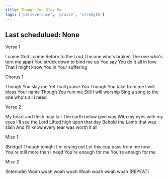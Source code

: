 ```yaml
---
title: Though You Slay Me
tags: ['perseverance', 'praise', 'strength']
---
```


## Last schedulued: None          

Verse 1

I come God I come
Return to the Lord
The one who's broken
The one who's torn me apart
You struck down to bind me up
You say You do it all in love
That I might know You in Your suffering

Chorus 1

Though You slay me
Yet I will praise You
Though You take from me
I will bless Your name
Though You ruin me
Still I will worship
Sing a song to the one who's all I need

Verse 2

My heart and flesh may fail
The earth below give way
With my eyes with my eyes I'll see the Lord
Lifted high upon that day
Behold the Lamb that was slain
And I'll know every tear was worth it all

Misc 1

(Bridge)
Though tonight I'm crying out
Let this cup pass from me now
You're still more than I need
You're enough for me
You're enough for me

Misc 2

(Interlude)
Woah woah woah woah
Woah woah woah woah
(REPEAT)
